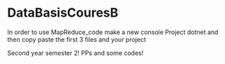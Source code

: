 # DataBasisCouresB

In order to use MapReduce_code make a new console Project dotnet and then copy paste the first 3 files and your project


Second year semester 2!
PPs and some codes!
